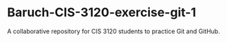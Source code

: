 # Baruch-CIS-3120-exercise-git-1
A collaborative repository for CIS 3120 students to practice Git and GitHub.
